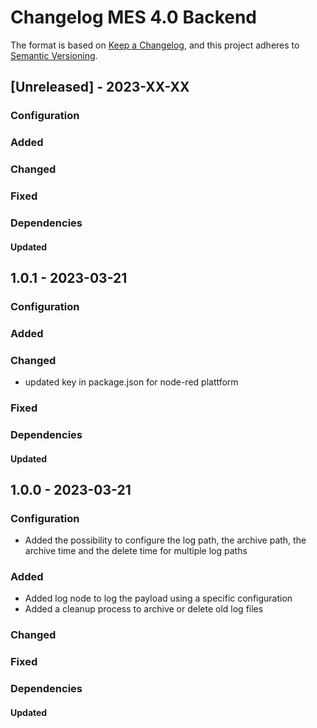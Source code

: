 # Changelog MES 4.0 Backend
The format is based on [Keep a Changelog](https://keepachangelog.com/en/1.0.0/),
and this project adheres to [Semantic Versioning](https://semver.org/spec/v2.0.0.html).


## [Unreleased] - 2023-XX-XX
### Configuration
### Added
### Changed
### Fixed
### Dependencies
#### Updated

## 1.0.1 - 2023-03-21
### Configuration
### Added
### Changed
- updated key in package.json for node-red plattform
### Fixed
### Dependencies
#### Updated

## 1.0.0 - 2023-03-21
### Configuration
- Added the possibility to configure the log path, the archive path, the archive time and the delete time for multiple log paths
### Added
- Added log node to log the payload using a specific configuration
- Added a cleanup process to archive or delete old log files
### Changed
### Fixed
### Dependencies
#### Updated
